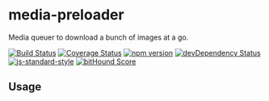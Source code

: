 # media-preloader

Media queuer to download a bunch of images at a go.

[![Build Status](https://travis-ci.org/kahwee/media-preloader.svg?branch=master)](https://travis-ci.org/kahwee/media-preloader)
[![Coverage Status](https://coveralls.io/repos/github/kahwee/media-preloader/badge.svg?branch=master)](https://coveralls.io/github/kahwee/media-preloader?branch=master)
[![npm version](https://badge.fury.io/js/media-preloader.svg)](https://www.npmjs.com/package/media-preloader)
[![devDependency Status](https://david-dm.org/kahwee/media-preloader/dev-status.svg)](https://david-dm.org/kahwee/media-preloader#info=devDependencies)
[![js-standard-style](https://img.shields.io/badge/code%20style-standard-brightgreen.svg?style=flat)](https://github.com/feross/standard)
[![bitHound Score](https://www.bithound.io/github/kahwee/media-preloader/badges/score.svg)](https://www.bithound.io/github/kahwee/media-preloader)

## Usage

